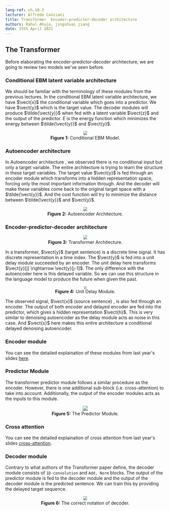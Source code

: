 ```yaml
---
lang-ref: ch.10-3
lecturer: Alfredo Canziani
title: Transformer  Encoder-predictor-decoder architecture
authors: Rahul Ahuja, jingshuai jiang 
date: 15th April 2021
---
```



## The Transformer

Before elaborating the encoder-predictor-decoder architecture, we are going to review two models we've seen before.


### Conditional EBM latent variable architecture


We should be familiar with the terminology of these modules from the previous lectures. 
In the conditional EBM latent variable architecture, we have $\vect{x}$ the conditional variable which goes into a predictor. We have $\vect{y}$ which is the target value. The decoder modules will produce $\tilde{\vect{y}}$ when fed with a latent variable $\vect{z}$ and the output of the predictor. $E$ is the energy function which minimizes the energy between $\tilde{\vect{y}}$ and $\vect{y}$. 


<center>
<img src="{{site.baseurl}}/images/week10/10-3/ebm.png" style="zoom: 80%; background-color:#DCDCDC;" /><br>
<b>Figure 1:</b> Conditional EBM Model.
</center>

### Autoencoder architecture

In Autoencoder architecture , we observed there is no conditional input but only a target variable. The entire architecture is trying to learn the structure in these target variables. The target value $\vect{y}$ is fed through an encoder module which transforms into a hidden representation space, forcing only the most important information through. And the decoder will make these variables come back to the original target space with a $\tilde{\vect{y}}$. And the cost function will try to minimize the distance between $\tilde{\vect{y}}$ and $\vect{y}$. 



<center>
<img src="{{site.baseurl}}/images/week10/10-3/autoencoder.png" style="zoom: 80%; background-color:#DCDCDC;" /><br>
<b>Figure 2:</b> Autoencoder Architecture.
</center>



### Encoder-predictor-decoder architecture

<center>
<img src="{{site.baseurl}}/images/week10/10-3/transformer.png" style="zoom: 80%; background-color:#DCDCDC;" /><br>
<b>Figure 3:</b> Transformer Architecture.
</center>


In a transformer, $\vect{y}$ (target sentence) is a discrete time signal. It has discrete representation in a time index. The $\vect{y}$ is fed into a unit delay module succeeded by an encoder. The unit delay here transforms $\vect{y}[j] \rightarrow \vect{y}[j-1]$. The only difference with the autoencoder here is this delayed variable. So we can use this structure in the language model to produce the future when given the past.



<center>
<img src="{{site.baseurl}}/images/week10/10-3/unit_delay.png" style="zoom: 50%; background-color:#DCDCDC;" /><br>
<b>Figure 4:</b> Unit Delay Module.
</center>

The observed signal, $\vect{x}$ (source sentence) , is also fed through an encoder. The output of both encoder and delayed encoder are fed into the predictor, which gives a hidden representation $\vect{h}$. This is very similar to denoising autoencoder as the delay module acts as noise in this case. And $\vect{x}$ here makes this entire architecture a conditional delayed denoising autoencoder.

### Encoder module
You can see the detailed explaination of these modules from last year's slides [here](https://atcold.github.io/pytorch-Deep-Learning/en/week12/12-3/).


### Predictor Module

The transformer predictor module follows a similar procedure as the encoder. However, there is one additional sub-block (i.e. cross-attention) to take into account. Additionally, the output of the encoder modules acts as the inputs to this module.


<center>
<img src="{{site.baseurl}}/images/week10/10-3/predictor.png" style="zoom: 100%; background-color:#DCDCDC;" /><br>
<b>Figure 5:</b> The Predictor Module.
</center>

### Cross attention
You can see the detailed explaination of cross attention from last year's slides [cross-attention](https://atcold.github.io/pytorch-Deep-Learning/en/week12/12-3/).


### Decoder module

Contrary to what authors of the Transformer paper define, the decoder module consists of `1D-convolution` and `Add, Norm` blocks. The output of the predictor module is fed to the decoder module and the output of the decoder module is the predicted sentence. We can train this by providing the delayed target sequence. 


<center>
<img src="{{site.baseurl}}/images/week10/10-3/decoder.png" style="zoom: 80%; background-color:#DCDCDC;" /><br>
<b>Figure 6:</b> The correct notation of decoder.
</center>